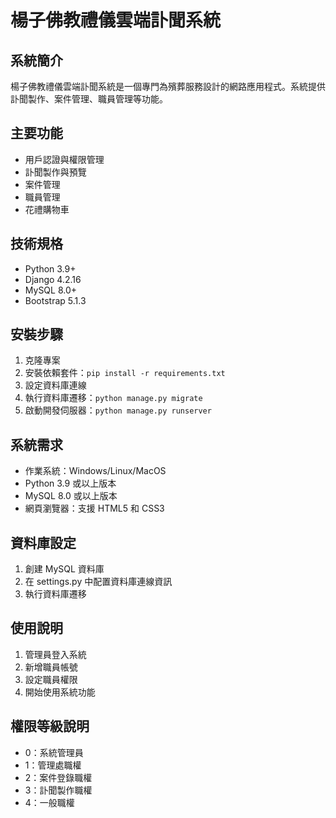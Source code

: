 # 楊子佛教禮儀雲端訃聞系統

## 系統簡介
楊子佛教禮儀雲端訃聞系統是一個專門為殯葬服務設計的網路應用程式。系統提供訃聞製作、案件管理、職員管理等功能。

## 主要功能
- 用戶認證與權限管理
- 訃聞製作與預覽
- 案件管理
- 職員管理
- 花禮購物車

## 技術規格
- Python 3.9+
- Django 4.2.16
- MySQL 8.0+
- Bootstrap 5.1.3

## 安裝步驟
1. 克隆專案
2. 安裝依賴套件：`pip install -r requirements.txt`
3. 設定資料庫連線
4. 執行資料庫遷移：`python manage.py migrate`
5. 啟動開發伺服器：`python manage.py runserver`

## 系統需求
- 作業系統：Windows/Linux/MacOS
- Python 3.9 或以上版本
- MySQL 8.0 或以上版本
- 網頁瀏覽器：支援 HTML5 和 CSS3

## 資料庫設定
1. 創建 MySQL 資料庫
2. 在 settings.py 中配置資料庫連線資訊
3. 執行資料庫遷移

## 使用說明
1. 管理員登入系統
2. 新增職員帳號
3. 設定職員權限
4. 開始使用系統功能

## 權限等級說明
- 0：系統管理員
- 1：管理處職權
- 2：案件登錄職權
- 3：訃聞製作職權
- 4：一般職權
